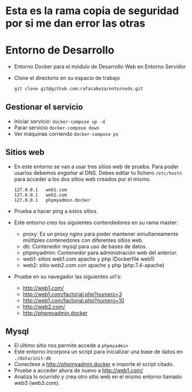 # Esta es la rama copia de seguridad por si me dan error las otras

# Entorno de Desarrollo 
- Entorno Docker para el módulo de Desarrollo Web en Entorno Servidor
- Clone el directorio en su espacio de trabajo

    ```bash
    git clone git@github.com:rafacabeza/entornods.git
    ```

## Gestionar el servicio
- Iniciar servicio:
    `docker-compose up -d`
- Parar servicio
    `docker-compose down`
- Ver máquinas corriendo
    `docker-compose ps`


## Sitios web

- En este entorno se van a usar tres sitios web de prueba. Para poder usarlos debemos *engañar* al DNS. Debes editar tu fichero `/etc/hosts` para acceder a los dos sitios web creados por el mismo.

    ```
    127.0.0.1	web1.com
    127.0.0.1	web2.com 
    127.0.0.1	phpmyadmin.docker
    ```

- Prueba a hacer ping a estos sitios. 


- Este entorno creo los siguientes contendedores en su rama master:
    - proxy: Es un proxy nginx para poder mantener simultaneamente múltiples contenedores con diferentes sitios web.
    - db: Contenedor mysql para uso de bases de datos.
    - phpmyadmin: Contenedor para administración web del anterior.
    - web1: sitios web1.com apache y php (Dockerfile web1)
    - web2: sitio web2.com con apache y php (php:7.4-apache)


- Pruebe en su navegador las siguientes url's:

    - http://web1.com/ 
    - http://web1.com/factorial.php?numero=3
    - http://web1.com/factorial.php?numero=10
    - http://web2.com/
    - http://phpmyadmin.docker

## Mysql

- El último sitio nos permite accede a `phpmyadmin`
- Este entorno incorpora un script para inicializar una base de datos en `./data/init-db`
- Conectese a http://phpmyadmin.docker e importe el script citado.
- Pruebe a acceder ahora de nuevo a http://web1.com/ 
- Analiza lo ocurrido y crea otro sitio web en el mismo entorno llamado web3 (web3.com).
